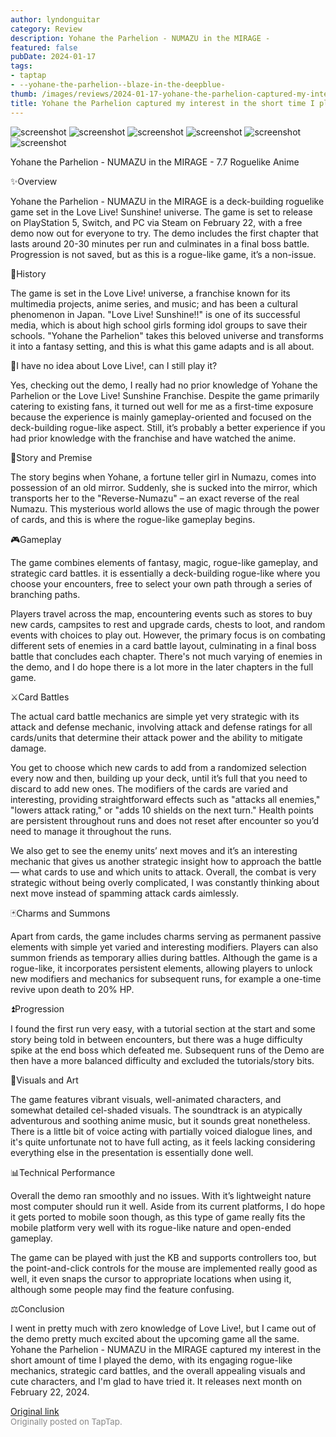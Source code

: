 ```yaml
---
author: lyndonguitar
category: Review
description: Yohane the Parhelion - NUMAZU in the MIRAGE -
featured: false
pubDate: 2024-01-17
tags:
- taptap
- --yohane-the-parhelion--blaze-in-the-deepblue-
thumb: /images/reviews/2024-01-17-yohane-the-parhelion-captured-my-interest-in-the-short-time-i-played-the-demo-0.avif
title: Yohane the Parhelion captured my interest in the short time I played the demo
---
```


<div class="gallery">
  <img src="/images/reviews/2024-01-17-yohane-the-parhelion-captured-my-interest-in-the-short-time-i-played-the-demo-0.avif" alt="screenshot" />
  <img src="/images/reviews/2024-01-17-yohane-the-parhelion-captured-my-interest-in-the-short-time-i-played-the-demo-1.avif" alt="screenshot" />
  <img src="/images/reviews/2024-01-17-yohane-the-parhelion-captured-my-interest-in-the-short-time-i-played-the-demo-2.avif" alt="screenshot" />
  <img src="/images/reviews/2024-01-17-yohane-the-parhelion-captured-my-interest-in-the-short-time-i-played-the-demo-3.avif" alt="screenshot" />
  <img src="/images/reviews/2024-01-17-yohane-the-parhelion-captured-my-interest-in-the-short-time-i-played-the-demo-4.avif" alt="screenshot" />
  <img src="/images/reviews/2024-01-17-yohane-the-parhelion-captured-my-interest-in-the-short-time-i-played-the-demo-5.avif" alt="screenshot" />
</div>

Yohane the Parhelion - NUMAZU in the MIRAGE -
7.7
Roguelike
Anime

✨Overview

Yohane the Parhelion - NUMAZU in the MIRAGE is a deck-building roguelike game set in the Love Live! Sunshine! universe. The game is set to release on PlayStation 5, Switch, and PC via Steam on February 22, with a free demo now out for everyone to try. The demo includes the first chapter that lasts around 20-30 minutes per run and culminates in a final boss battle. Progression is not saved, but as this is a rogue-like game, it’s a non-issue.

📜History

The game is set in the Love Live! universe, a franchise known for its multimedia projects, anime series, and music; and has been a cultural phenomenon in Japan. "Love Live! Sunshine!!" is one of its successful media, which is about high school girls forming idol groups to save their schools. "Yohane the Parhelion" takes this beloved universe and transforms it into a fantasy setting, and this is what this game adapts and is all about.

📖I have no idea about Love Live!, can I still play it?

Yes, checking out the demo, I really had no prior knowledge of Yohane the Parhelion or the Love Live! Sunshine Franchise. Despite the game primarily catering to existing fans, it turned out well for me as a first-time exposure because the experience is mainly gameplay-oriented and focused on the deck-building rogue-like aspect. Still, it’s probably a better experience if you had prior knowledge with the franchise and have watched the anime.

📖Story and Premise

The story begins when Yohane, a fortune teller girl in Numazu, comes into possession of an old mirror. Suddenly, she is sucked into the mirror, which transports her to the "Reverse-Numazu" – an exact reverse of the real Numazu. This mysterious world allows the use of magic through the power of cards, and this is where the rogue-like gameplay begins.

🎮Gameplay

The game combines elements of fantasy, magic, rogue-like gameplay, and strategic card battles. it is essentially a deck-building rogue-like where you choose your encounters, free to select your own path through a series of branching paths.

Players travel across the map, encountering events such as stores to buy new cards, campsites to rest and upgrade cards, chests to loot, and random events with choices to play out. However, the primary focus is on combating different sets of enemies in a card battle layout, culminating in a final boss battle that concludes each chapter. There's not much varying of enemies in the demo, and I do hope there is a lot more in the later chapters in the full game.

⚔️Card Battles

The actual card battle mechanics are simple yet very strategic with its attack and defense mechanic, involving attack and defense ratings for all cards/units that determine their attack power and the ability to mitigate damage.

You get to choose which new cards to add from a randomized selection every now and then, building up your deck, until it’s full that you need to discard to add new ones. The modifiers of the cards are varied and interesting, providing straightforward effects such as "attacks all enemies," "lowers attack rating," or "adds 10 shields on the next turn."  Health points are persistent throughout runs and does not reset after encounter so you’d need to manage it throughout the runs.

We also get to see the enemy units’ next moves and it’s an interesting mechanic that gives us another strategic insight how to approach the battle — what cards to use and which units to attack. Overall, the combat is very strategic without being overly complicated, I was constantly thinking about next move instead of spamming attack cards aimlessly.

🃏Charms and Summons

Apart from cards, the game includes charms serving as permanent passive elements with simple yet varied and interesting modifiers. Players can also summon friends as temporary allies during battles. Although the game is a rogue-like, it incorporates persistent elements, allowing players to unlock new modifiers and mechanics for subsequent runs, for example a one-time revive upon death to 20% HP.

⏫Progression

I found the first run very easy, with a tutorial section at the start and some story being told in between encounters, but there was a huge difficulty spike at the end boss which defeated me. Subsequent runs of the Demo are then have a more balanced difficulty and excluded the tutorials/story bits.

🎨Visuals and Art

The game features vibrant visuals, well-animated characters, and somewhat detailed cel-shaded visuals. The soundtrack is an atypically adventurous and soothing anime music, but it sounds great nonetheless. There is a little bit of voice acting with partially voiced dialogue lines, and it's quite unfortunate not to have full acting, as it feels lacking considering everything else in the presentation is essentially done well.

📊Technical Performance

Overall the demo ran smoothly and no issues. With it’s lightweight nature most computer should run it well. Aside from its current platforms, I do hope it gets ported to mobile soon though, as this type of game really fits the mobile platform very well with its rogue-like nature and open-ended gameplay.

The game can be played with just the KB and supports controllers too, but the point-and-click controls for the mouse are implemented really good as well, it even snaps the cursor to appropriate locations when using it, although some people may find the feature confusing.

⚖️Conclusion

I went in pretty much with zero knowledge of Love Live!, but I came out of the demo pretty much excited about the upcoming game all the same. Yohane the Parhelion - NUMAZU in the MIRAGE captured my interest in the short amount of time I played the demo, with its engaging rogue-like mechanics, strategic card battles, and the overall appealing visuals and cute characters, and I'm glad to have tried it. It releases next month on February 22, 2024.

[Original link](https://www.taptap.io/post/6831455)<br><span style="font-size: 0.95em; color: #888;">Originally posted on TapTap.</span>